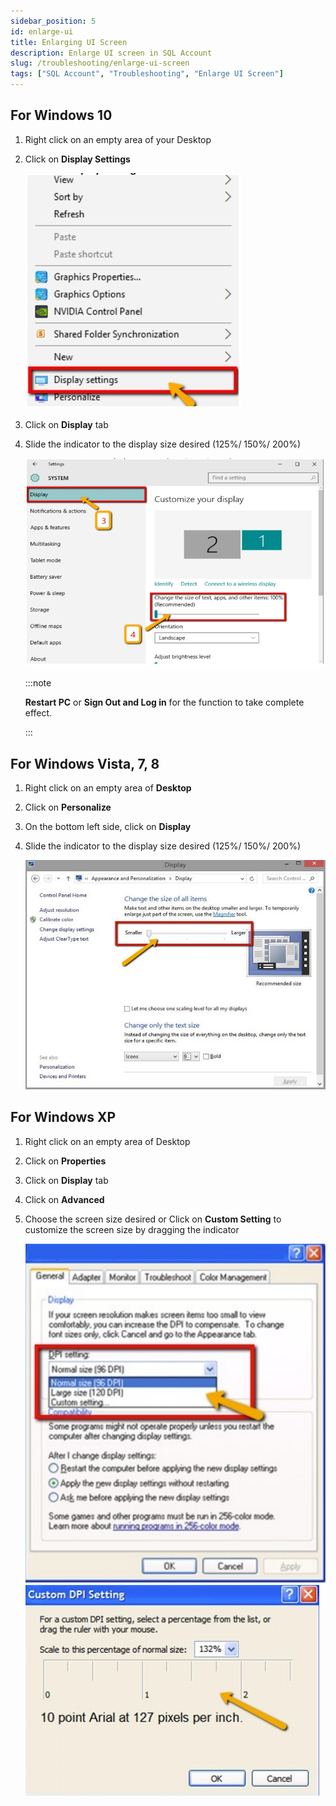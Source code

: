 ```yaml
---
sidebar_position: 5
id: enlarge-ui
title: Enlarging UI Screen
description: Enlarge UI screen in SQL Account
slug: /troubleshooting/enlarge-ui-screen
tags: ["SQL Account", "Troubleshooting", "Enlarge UI Screen"]
---
```


## For Windows 10

1. Right click on an empty area of your Desktop

2. Click on **Display Settings**

   ![1](../../static/img/troubleshooting/enlarge-ui/1.png)

3. Click on **Display** tab

4. Slide the indicator to the display size desired (125%/ 150%/ 200%)

   ![2](../../static/img/troubleshooting/enlarge-ui/2.png)

   :::note

   **Restart PC** or **Sign Out and Log in** for the function to take complete effect.

   :::

## For Windows Vista, 7, 8

1. Right click on an empty area of **Desktop**

2. Click on **Personalize**

3. On the bottom left side, click on **Display**

4. Slide the indicator to the display size desired (125%/ 150%/ 200%)

   ![3](../../static/img/troubleshooting/enlarge-ui/3.png)

## For Windows XP

1. Right click on an empty area of Desktop

2. Click on **Properties**

3. Click on **Display** tab

4. Click on **Advanced**

5. Choose the screen size desired or Click on **Custom Setting** to customize the screen size by dragging the indicator

   ![4](../../static/img/troubleshooting/enlarge-ui/4.png) ![4b](../../static/img/troubleshooting/enlarge-ui/4b.png)
